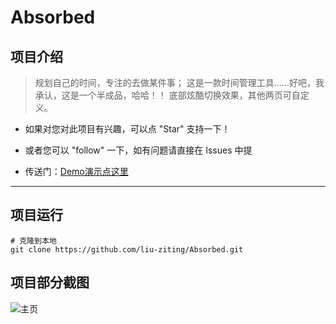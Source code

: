 # Absorbed

## 项目介绍

> 规划自己的时间，专注的去做某件事；
> 这是一款时间管理工具......好吧，我承认，这是一个半成品，哈哈！！
> 底部炫酷切换效果，其他两页可自定义。

* 如果对您对此项目有兴趣，可以点 "Star" 支持一下！

* 或者您可以 "follow" 一下，如有问题请直接在 Issues 中提

* 传送门：[Demo演示点这里][1]

----------
## 项目运行

    # 克隆到本地
    git clone https://github.com/liu-ziting/Absorbed.git


## 项目部分截图

![主页][2]

  [1]: http://liuziting.coding.me/Absorbed/page/index.html
  [2]: http://tc.lihail.cn/ab.gif
  
